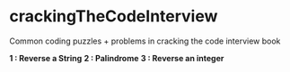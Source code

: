 # crackingTheCodeInterview

Common coding puzzles + problems in cracking the code interview book 

**1 :  Reverse a String**
**2 :  Palindrome**
**3 :  Reverse an integer**
